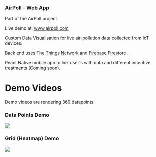 ### AirPoll - Web App

Part of the AirPoll project.

Live demo at: www.airpoll.com

Custom Data Visualisation for live air-pollution data collected from IoT devices.

Back end uses [The Things Network](https://www.thethingsnetwork.org/) and [Firebase Firestore](https://firebase.google.com/docs/firestore/) .

React Native mobile app to link user's with data and different incentive treatments (Coming soon).

# Demo Videos

Demo videos are rendering 369 datapoints.

### Data Points Demo

![](DemoGifs/CircleDemo.gif)

### Grid (Heatmap) Demo

![](DemoGifs/GridDemo.gif)
